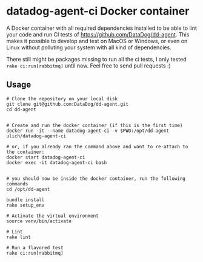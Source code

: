 # datadog-agent-ci Docker container

A Docker container with all required dependencies installed to be able to lint your code and run CI tests of https://github.com/DataDog/dd-agent.
This makes it possible to develop and test on MacOS or Windows, or even on Linux without polluting your system with all kind of dependencies.

There still might be packages missing to run all the ci tests, I only tested `rake ci:run[rabbitmq]` until now. Feel free to send pull requests :)

## Usage

```
# Clone the repository on your local disk
git clone git@github.com:DataDog/dd-agent.git
cd dd-agent


# Create and run the docker container (if this is the first time)
docker run -it --name datadog-agent-ci -v $PWD:/opt/dd-agent ulich/datadog-agent-ci

# or, if you already ran the command above and want to re-attach to the container:
docker start datadog-agent-ci
docker exec -it datadog-agent-ci bash


# you should now be inside the docker container, run the following commands
cd /opt/dd-agent

bundle install
rake setup_env

# Activate the virtual environment
source venv/bin/activate

# Lint
rake lint

# Run a flavored test
rake ci:run[rabbitmq]

```
